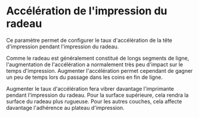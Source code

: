 Accélération de l'impression du radeau
====
Ce paramètre permet de configurer le taux d'accélération de la tête d'impression pendant l'impression du radeau.

Comme le radeau est généralement constitué de longs segments de ligne, l'augmentation de l'accélération a normalement très peu d'impact sur le temps d'impression. Augmenter l'accélération permet cependant de gagner un peu de temps lors du passage dans les coins en fin de ligne.

Augmenter le taux d'accélération fera vibrer davantage l'imprimante pendant l'impression du radeau. Pour la surface supérieure, cela rendra la surface du radeau plus rugueuse. Pour les autres couches, cela affecte davantage l'adhérence au plateau d'impression.
